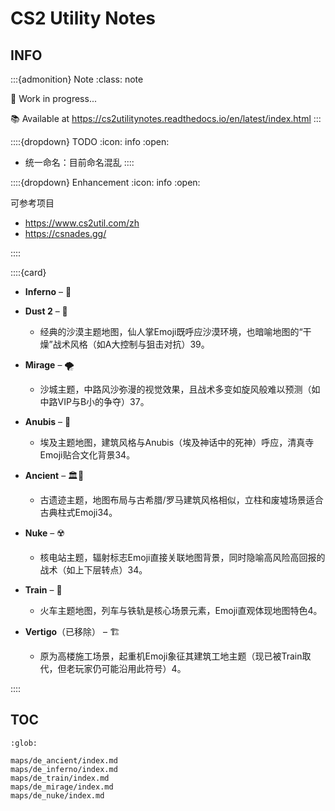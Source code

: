 # CS2 Utility Notes

## INFO

:::{admonition} Note
:class: note

📝 Work in progress...

📚 Available at https://cs2utilitynotes.readthedocs.io/en/latest/index.html
:::

::::{dropdown} TODO
:icon: info
:open:

- 统一命名：目前命名混乱
::::

::::{dropdown} Enhancement
:icon: info
:open:

可参考项目
- https://www.cs2util.com/zh
- https://csnades.gg/

::::



::::{card}


* **Inferno** – 🍌
* **Dust 2** – 🌵

  * 经典的沙漠主题地图，仙人掌Emoji既呼应沙漠环境，也暗喻地图的“干燥”战术风格（如A大控制与狙击对抗）39。

* **Mirage** – 🌪️

  * 沙城主题，中路风沙弥漫的视觉效果，且战术多变如旋风般难以预测（如中路VIP与B小的争夺）37。

* **Anubis** – 🕌

  * 埃及主题地图，建筑风格与Anubis（埃及神话中的死神）呼应，清真寺Emoji贴合文化背景34。

* **Ancient** – 🏛️🌿

  * 古遗迹主题，地图布局与古希腊/罗马建筑风格相似，立柱和废墟场景适合古典柱式Emoji34。

* **Nuke** – ☢️

  * 核电站主题，辐射标志Emoji直接关联地图背景，同时隐喻高风险高回报的战术（如上下层转点）34。

* **Train** – 🚂

  * 火车主题地图，列车与铁轨是核心场景元素，Emoji直观体现地图特色4。

* **Vertigo**（已移除） – 🏗️

  * 原为高楼施工场景，起重机Emoji象征其建筑工地主题（现已被Train取代，但老玩家仍可能沿用此符号）4。

::::

## TOC

```{toctree}
:glob:

maps/de_ancient/index.md
maps/de_inferno/index.md
maps/de_train/index.md
maps/de_mirage/index.md
maps/de_nuke/index.md

```
